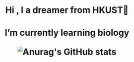 <h1 align="center"> Hi , I a dreamer from HKUST👋
<h1 align="center"> I’m currently learning biology

![Anurag's GitHub stats](https://github-readme-stats.vercel.app/api?username=djw-ust)
<!--
**djw-ust/djw-ust** is a ✨ _special_ ✨ repository because its `README.md` (this file) appears on your GitHub profile.

Here are some ideas to get you started:

- 🔭 I’m currently working on ...
- 🌱 I’m currently learning ...
- 👯 I’m looking to collaborate on ...
- 🤔 I’m looking for help with ...
- 💬 Ask me about ...
- 📫 How to reach me: ...
- 😄 Pronouns: ...
- ⚡ Fun fact: ...
-->
